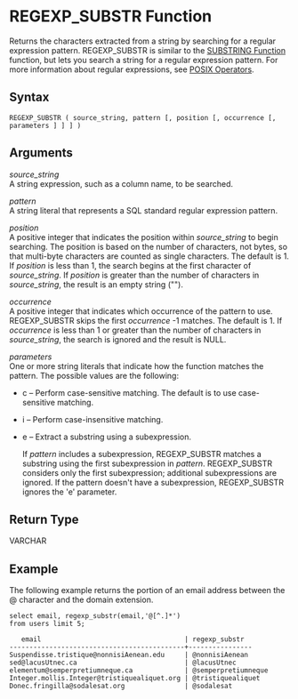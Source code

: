 # REGEXP\_SUBSTR Function<a name="REGEXP_SUBSTR"></a>

Returns the characters extracted from a string by searching for a regular expression pattern\. REGEXP\_SUBSTR is similar to the [SUBSTRING Function](r_SUBSTRING.md) function, but lets you search a string for a regular expression pattern\. For more information about regular expressions, see [POSIX Operators](pattern-matching-conditions-posix.md)\.

## Syntax<a name="REGEXP_SUBSTR-synopsis"></a>

```
REGEXP_SUBSTR ( source_string, pattern [, position [, occurrence [, parameters ] ] ] )
```

## Arguments<a name="REGEXP_SUBSTR-arguments"></a>

 *source\_string*   
A string expression, such as a column name, to be searched\. 

 *pattern*   
A string literal that represents a SQL standard regular expression pattern\.

 *position*   
A positive integer that indicates the position within *source\_string* to begin searching\. The position is based on the number of characters, not bytes, so that multi\-byte characters are counted as single characters\. The default is 1\. If *position* is less than 1, the search begins at the first character of *source\_string*\. If *position* is greater than the number of characters in *source\_string*, the result is an empty string \(""\)\.

 *occurrence*   
A positive integer that indicates which occurrence of the pattern to use\. REGEXP\_SUBSTR skips the first *occurrence* \-1 matches\. The default is 1\. If *occurrence* is less than 1 or greater than the number of characters in *source\_string*, the search is ignored and the result is NULL\.

 *parameters*   
One or more string literals that indicate how the function matches the pattern\. The possible values are the following:  
+ c – Perform case\-sensitive matching\. The default is to use case\-sensitive matching\. 
+ i – Perform case\-insensitive matching\. 
+ e – Extract a substring using a subexpression\. 

  If *pattern* includes a subexpression, REGEXP\_SUBSTR matches a substring using the first subexpression in *pattern*\. REGEXP\_SUBSTR considers only the first subexpression; additional subexpressions are ignored\. If the pattern doesn't have a subexpression, REGEXP\_SUBSTR ignores the 'e' parameter\. 

## Return Type<a name="REGEXP_SUBSTR-return-type"></a>

VARCHAR

## Example<a name="REGEXP_SUBSTR-examples"></a>

The following example returns the portion of an email address between the @ character and the domain extension\.

```
select email, regexp_substr(email,'@[^.]*')
from users limit 5;

   email                                    | regexp_substr
--------------------------------------------+----------------
Suspendisse.tristique@nonnisiAenean.edu     | @nonnisiAenean
sed@lacusUtnec.ca                           | @lacusUtnec
elementum@semperpretiumneque.ca             | @semperpretiumneque
Integer.mollis.Integer@tristiquealiquet.org | @tristiquealiquet
Donec.fringilla@sodalesat.org               | @sodalesat
```